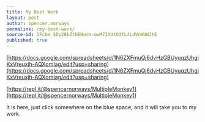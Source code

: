 ```yaml
---
title: My Best Work
layout: post
author: spencer.norways
permalink: /my-best-work/
source-id: 1Fcbm_SDy28kZtUEHurm-owM7IXUtO3fL4LdVnWUWJtE
published: true
---
```

[https://docs.google.com/spreadsheets/d/1N6ZXFmuQj6dvHzGBUyuqzUhgiKxVreuxjh-AQXomIag/edit?usp=sharing](https://docs.google.com/spreadsheets/d/1N6ZXFmuQj6dvHzGBUyuqzUhgiKxVreuxjh-AQXomIag/edit?usp=sharing)

[https://repl.it/@spencernorways/MultipleMonkey1](https://repl.it/@spencernorways/MultipleMonkey1)


It is here, just click somewhere on the blue space, and it will take you to my work.

